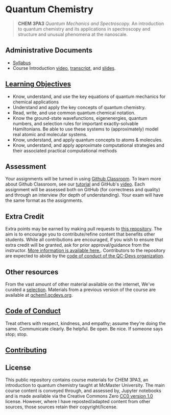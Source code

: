 # Quantum Chemistry

> **CHEM 3PA3** *Quantum Mechanics and Spectroscopy.* An introduction to quantum chemistry and its applications in spectroscopy and structure and unusual phenomena at the nanoscale. 

## Administrative Documents

- [Syllabus](documents/syllabus.pdf)
- Course Introduction [video](), [transcript](), and [slides]().

## [Learning Objectives](documents/objectives.md)
- Know, understand, and use the key equations of quantum mechanics for chemical applications
- Understand and apply the key concepts of quantum chemistry.
- Read, write, and use common quantum chemical notation.
- Know the ground-state wavefunctions, eigenenergies, quantum numbers, and selection rules for important exactly-solvable Hamiltonians. Be able to use these systems to (approximately) model real atomic and molecular systems.
- Know, understand, and apply quantum concepts to atoms & molecules.
- Know, understand, and apply approximate computational strategies and their associated practical computational methods

## Assessment
Your assignments will be turned in using [Github Classroom](https://classroom.github.com/). To learn more about Github Classroom, see our [tutorial](ipynb/Tutorial_0.ipynb) and GitHub's [video](https://githubuniverse.com/content-library/github-classroom-101/). Each assignment will be assessed both on GitHub (for correctness and quality) and through an interview (for depth of understanding). Your exam will have the same format as the assignments.

## Extra Credit

Extra points may be earned by making pull requests to [this repository](https://github.com/QC-Edu/IntroQM2022). The aim is to encourage you to contribute/refine content that benefits other students. While all contributions are encouraged, if you wish to ensure that extra credit will be granted, ask for prior approval/guidance from the instructor. [More information is available here.](extracredit/overview.md). Contributors to the repository are expected to abide by the [code of conduct of the QC-Devs organization](https://qcdevs.org/guidelines/). 

## Other resources

From the vast amount of other material available on the internet, We've curated a [selection](documents/refs.md). Materials from a previous version of the course are available at [qchem1.qcdevs.org](https://qchem1.qcdevs.org/). 

## [Code of Conduct](https://qcdevs.org/guidelines/QCDevsCodeOfConduct/)

Treat others with respect, kindness, and empathy; assume they're doing the same. Communicate clearly. Be helpful. Be open. Be nice. If someone says stop; stop.

## [Contributing](contributing.md)

## License

This public repository contains course materials for CHEM 3PA3, an introduction to quantum chemistry taught at McMaster University. The main course content is conveyed through, and assessed by, Jupyter notebooks and is made available via the Creative Commons Zero [CC0 version 1.0](LICENSE) license. However, where I have reposted/adapted content from other sources, those sources retain their copyright/license.

